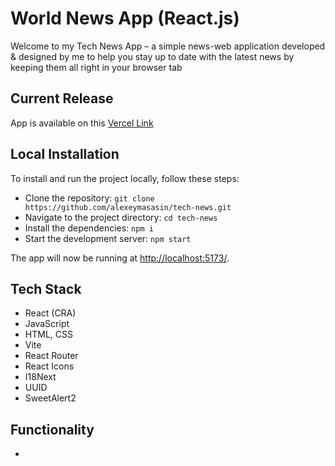 <h1> World News App (React.js) </h1>

<p>
Welcome to my Tech News App – a simple news-web application developed & designed by me to help you 
stay up to date with the latest news by keeping them all right in your browser tab
</p>

## Current Release

App is available on this [Vercel Link](https://am-world-news.vercel.app/)

## Local Installation

To install and run the project locally, follow these steps:

- Clone the repository: `git clone https://github.com/alexeymasasin/tech-news.git`
- Navigate to the project directory: `cd tech-news`
- Install the dependencies: `npm i`
- Start the development server: `npm start`

The app will now be running at [http://localhost:5173/](http://localhost:5173/).

## Tech Stack

- React (CRA)
- JavaScript
- HTML, CSS
- Vite
- React Router
- React Icons
- I18Next
- UUID
- SweetAlert2

## Functionality

-
